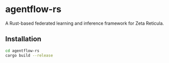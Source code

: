 # agentflow-rs

A Rust-based federated learning and inference framework for Zeta Reticula.

## Installation

```bash
cd agentflow-rs
cargo build --release